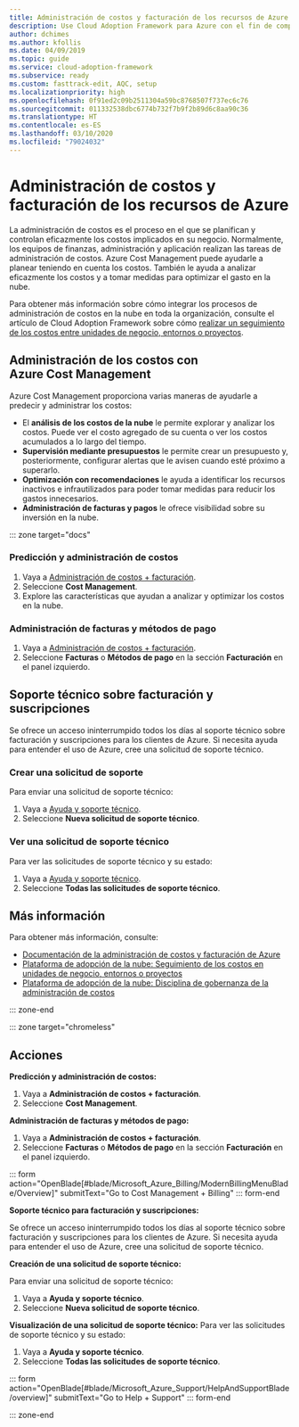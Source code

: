 ```yaml
---
title: Administración de costos y facturación de los recursos de Azure
description: Use Cloud Adoption Framework para Azure con el fin de comprender las facturas y aprender a configurar presupuestos y pagos para los recursos de Azure.
author: dchimes
ms.author: kfollis
ms.date: 04/09/2019
ms.topic: guide
ms.service: cloud-adoption-framework
ms.subservice: ready
ms.custom: fasttrack-edit, AQC, setup
ms.localizationpriority: high
ms.openlocfilehash: 0f91ed2c09b2511304a59bc8768507f737ec6c76
ms.sourcegitcommit: 011332538dbc6774b732f7b9f2b89d6c8aa90c36
ms.translationtype: HT
ms.contentlocale: es-ES
ms.lasthandoff: 03/10/2020
ms.locfileid: "79024032"
---
```

<!-- cSpell:ignore dchimes -->

# <a name="manage-costs-and-billing-for-your-azure-resources"></a>Administración de costos y facturación de los recursos de Azure

La administración de costos es el proceso en el que se planifican y controlan eficazmente los costos implicados en su negocio. Normalmente, los equipos de finanzas, administración y aplicación realizan las tareas de administración de costos. Azure Cost Management puede ayudarle a planear teniendo en cuenta los costos. También le ayuda a analizar eficazmente los costos y a tomar medidas para optimizar el gasto en la nube.

Para obtener más información sobre cómo integrar los procesos de administración de costos en la nube en toda la organización, consulte el artículo de Cloud Adoption Framework sobre cómo [realizar un seguimiento de los costos entre unidades de negocio, entornos o proyectos](../azure-best-practices/track-costs.md).

## <a name="manage-your-costs-with-azure-cost-management"></a>Administración de los costos con Azure Cost Management

Azure Cost Management proporciona varias maneras de ayudarle a predecir y administrar los costos:

- El **análisis de los costos de la nube** le permite explorar y analizar los costos. Puede ver el costo agregado de su cuenta o ver los costos acumulados a lo largo del tiempo.
- **Supervisión mediante presupuestos** le permite crear un presupuesto y, posteriormente, configurar alertas que le avisen cuando esté próximo a superarlo.
- **Optimización con recomendaciones** le ayuda a identificar los recursos inactivos e infrautilizados para poder tomar medidas para reducir los gastos innecesarios.
- **Administración de facturas y pagos** le ofrece visibilidad sobre su inversión en la nube.

::: zone target="docs"

### <a name="predict-and-manage-costs"></a>Predicción y administración de costos

1. Vaya a [Administración de costos + facturación](https://portal.azure.com/#blade/Microsoft_Azure_Billing/ModernBillingMenuBlade/Overview).
1. Seleccione **Cost Management**.
1. Explore las características que ayudan a analizar y optimizar los costos en la nube.

### <a name="manage-invoices-and-payment-methods"></a>Administración de facturas y métodos de pago

1. Vaya a [Administración de costos + facturación](https://portal.azure.com/#blade/Microsoft_Azure_Billing/ModernBillingMenuBlade/Overview).
1. Seleccione **Facturas** o **Métodos de pago** en la sección **Facturación** en el panel izquierdo.

## <a name="billing-and-subscription-support"></a>Soporte técnico sobre facturación y suscripciones

Se ofrece un acceso ininterrumpido todos los días al soporte técnico sobre facturación y suscripciones para los clientes de Azure. Si necesita ayuda para entender el uso de Azure, cree una solicitud de soporte técnico.

### <a name="create-a-support-request"></a>Crear una solicitud de soporte

Para enviar una solicitud de soporte técnico:

1. Vaya a [Ayuda y soporte técnico](https://portal.azure.com/#blade/Microsoft_Azure_Support/HelpAndSupportBlade/overview).
1. Seleccione **Nueva solicitud de soporte técnico**.

### <a name="view-a-support-request"></a>Ver una solicitud de soporte técnico

Para ver las solicitudes de soporte técnico y su estado:

1. Vaya a [Ayuda y soporte técnico](https://portal.azure.com/#blade/Microsoft_Azure_Support/HelpAndSupportBlade/overview).
1. Seleccione **Todas las solicitudes de soporte técnico**.

## <a name="learn-more"></a>Más información

Para obtener más información, consulte:

- [Documentación de la administración de costos y facturación de Azure](https://docs.microsoft.com/azure/billing)
- [Plataforma de adopción de la nube: Seguimiento de los costos en unidades de negocio, entornos o proyectos](../azure-best-practices/track-costs.md)
- [Plataforma de adopción de la nube: Disciplina de gobernanza de la administración de costos](../../govern/cost-management/index.md)

::: zone-end

::: zone target="chromeless"

## <a name="actions"></a>Acciones

**Predicción y administración de costos:**

1. Vaya a **Administración de costos + facturación**.
1. Seleccione **Cost Management**.

**Administración de facturas y métodos de pago:**

1. Vaya a **Administración de costos + facturación**.
1. Seleccione **Facturas** o **Métodos de pago** en la sección **Facturación** en el panel izquierdo.

::: form action="OpenBlade[#blade/Microsoft_Azure_Billing/ModernBillingMenuBlade/Overview]" submitText="Go to Cost Management + Billing" ::: form-end

**Soporte técnico para facturación y suscripciones:**

Se ofrece un acceso ininterrumpido todos los días al soporte técnico sobre facturación y suscripciones para los clientes de Azure. Si necesita ayuda para entender el uso de Azure, cree una solicitud de soporte técnico.

**Creación de una solicitud de soporte técnico:**

Para enviar una solicitud de soporte técnico:

1. Vaya a **Ayuda y soporte técnico**.
2. Seleccione **Nueva solicitud de soporte técnico**.

**Visualización de una solicitud de soporte técnico:** Para ver las solicitudes de soporte técnico y su estado:

1. Vaya a **Ayuda y soporte técnico**.
2. Seleccione **Todas las solicitudes de soporte técnico**.

::: form action="OpenBlade[#blade/Microsoft_Azure_Support/HelpAndSupportBlade/overview]" submitText="Go to Help + Support" ::: form-end

::: zone-end
